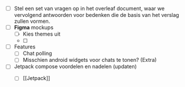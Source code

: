 - [ ] Stel een set van vragen op in het overleaf document, waar we vervolgend antwoorden voor bedenken die de basis van het verslag zullen vormen.
- [ ] **Figma** mockups
	- [ ] Kies themes uit
	- [ ] 
- [ ] Features
	- [ ] Chat polling
	- [ ] Misschien android widgets voor chats te tonen? (Extra)
- [ ] Jetpack compose voordelen en nadelen (updaten)
	- [ ] [[Jetpack]]


